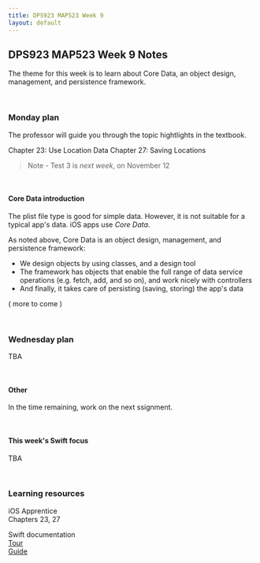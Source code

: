 ```yaml
---
title: DPS923 MAP523 Week 9
layout: default
---
```


## DPS923 MAP523 Week 9 Notes

The theme for this week is to learn about Core Data, an object design, management, and persistence framework. 

<br>

### Monday plan

The professor will guide you through the topic hightlights in the textbook. 

Chapter 23: Use Location Data
Chapter 27: Saving Locations

> Note - Test 3 is *next week*, on November 12 

<br>

#### Core Data introduction

The plist file type is good for simple data. However, it is not suitable for a typical app's data. iOS apps use *Core Data*. 

As noted above, Core Data is an object design, management, and persistence framework:
* We design objects by using classes, and a design tool 
* The framework has objects that enable the full range of data service operations (e.g. fetch, add, and so on), and work nicely with controllers 
* And finally, it takes care of persisting (saving, storing) the app's data

( more to come )

<br>

### Wednesday plan

TBA

<br>

#### Other

In the time remaining, work on the next ssignment.

<br>

#### This week's Swift focus

TBA

<br>

### Learning resources

iOS Apprentice  
Chapters 23, 27

Swift documentation  
[Tour](https://docs.swift.org/swift-book/GuidedTour/GuidedTour.html)  
[Guide](https://docs.swift.org/swift-book/LanguageGuide/TheBasics.html)

<br>
